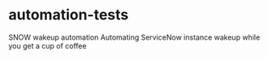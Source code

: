 # automation-tests
SNOW wakeup automation
Automating ServiceNow instance wakeup while you get a cup of coffee
